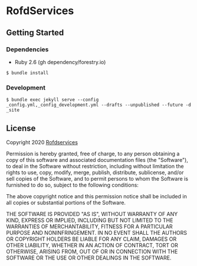 RofdServices
==

## Getting Started

### Dependencies

* Ruby 2.6 (gh dependency/forestry.io)

```
$ bundle install
```

### Development

```
$ bundle exec jekyll serve --config _config.yml,_config_development.yml --drafts --unpublished --future -d _site
```

## License

Copyright 2020 [Rofdservices](rofdservices.nl)

Permission is hereby granted, free of charge, to any person obtaining a copy of this software and associated documentation files (the "Software"), to deal in the Software without restriction, including without limitation the rights to use, copy, modify, merge, publish, distribute, sublicense, and/or sell copies of the Software, and to permit persons to whom the Software is furnished to do so, subject to the following conditions:

The above copyright notice and this permission notice shall be included in all copies or substantial portions of the Software.

THE SOFTWARE IS PROVIDED "AS IS", WITHOUT WARRANTY OF ANY KIND, EXPRESS OR IMPLIED, INCLUDING BUT NOT LIMITED TO THE WARRANTIES OF MERCHANTABILITY, FITNESS FOR A PARTICULAR PURPOSE AND NONINFRINGEMENT. IN NO EVENT SHALL THE AUTHORS OR COPYRIGHT HOLDERS BE LIABLE FOR ANY CLAIM, DAMAGES OR OTHER LIABILITY, WHETHER IN AN ACTION OF CONTRACT, TORT OR OTHERWISE, ARISING FROM, OUT OF OR IN CONNECTION WITH THE SOFTWARE OR THE USE OR OTHER DEALINGS IN THE SOFTWARE.
